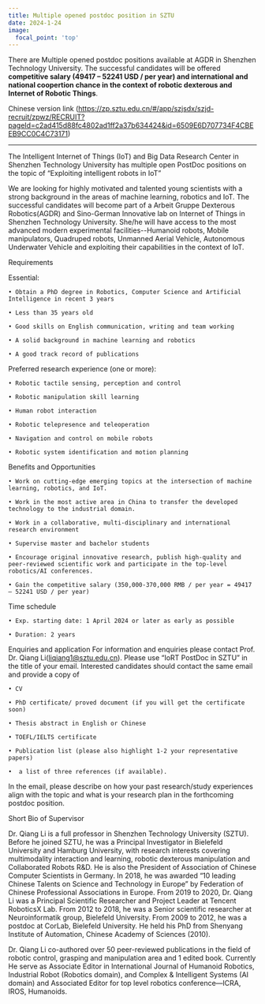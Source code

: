 ```yaml
---
title: Multiple opened postdoc position in SZTU
date: 2024-1-24
image:
  focal_point: 'top'
---
```


There are Multiple opened postdoc positions available at AGDR in Shenzhen Technology University. The successful candidates will be offered **competitive salary (49417 – 52241 USD / per year) and international and national coopertion chance in the context of robotic dexterous and Internet of Robotic Things**. 

Chinese version link (https://zp.sztu.edu.cn/#/app/szjsdx/szjd-recruit/zpwz/RECRUIT?pageId=c2ad415d88fc4802ad1ff2a37b634424&id=6509E6D707734F4CBEEB9CC0C4C73171)

<!--more-->
-------------------------------------------------------------------------

The Intelligent Internet of Things (IoT) and Big Data Research Center in Shenzhen Technology University has multiple open PostDoc positions on the topic of “Exploiting intelligent robots in IoT”

We are looking for highly motivated and talented young scientists with a strong background in the areas of machine learning, robotics and IoT. The successful candidates will become part of a Arbeit Gruppe Dexterous Robotics(AGDR) and Sino-German Innovative lab on Internet of Things in Shenzhen Technology University.  She/he will have access to the most advanced modern experimental facilities--Humanoid robots, Mobile manipulators, Quadruped robots, Unmanned Aerial Vehicle, Autonomous Underwater Vehicle and exploiting their capabilities in the context of IoT.

Requirements

Essential:

    • Obtain a PhD degree in Robotics, Computer Science and Artificial Intelligence in recent 3 years

    • Less than 35 years old

    • Good skills on English communication, writing and team working 

    • A solid background in machine learning and robotics

    • A good track record of publications

Preferred research experience (one or more):

    • Robotic tactile sensing, perception and control

    • Robotic manipulation skill learning

    • Human robot interaction

    • Robotic telepresence and teleoperation

    • Navigation and control on mobile robots

    • Robotic system identification and motion planning

Benefits and Opportunities

    • Work on cutting-edge emerging topics at the intersection of machine learning, robotics, and IoT.

    • Work in the most active area in China to transfer the developed technology to the industrial domain. 

    • Work in a collaborative, multi-disciplinary and international research environment

    • Supervise master and bachelor students

    • Encourage original innovative research, publish high-quality and peer-reviewed scientific work and participate in the top-level robotics/AI conferences.

    • Gain the competitive salary (350,000-370,000 RMB / per year = 49417 – 52241 USD / per year)

Time schedule

    • Exp. starting date: 1 April 2024 or later as early as possible

    • Duration: 2 years

Enquiries and application
For information and enquiries please contact Prof. Dr. Qiang Li(liqiang1@sztu.edu.cn). Please use “IoRT PostDoc in SZTU” in the title of your email. Interested candidates should contact the same email and provide a copy of 

    • CV

    • PhD certificate/ proved document (if you will get the certificate soon)

    • Thesis abstract in English or Chinese

    • TOEFL/IELTS certificate

    • Publication list (please also highlight 1-2 your representative papers)

    •  a list of three references (if available). 

In the email, please describe on how your past research/study experiences align with the topic and what is your research plan in the forthcoming postdoc position.

Short Bio of Supervisor

Dr. Qiang Li is a full professor in Shenzhen Technology University (SZTU). Before he joined SZTU, he was a Principal Investigator in Bielefeld University and Hamburg University, with research interests covering multimodality interaction and learning, robotic dexterous manipulation and Collaborated Robots R&D. He is also the President of Association of Chinese Computer Scientists in Germany. In 2018, he was awarded “10 leading Chinese Talents on Science and Technology in Europe” by Federation of Chinese Professional Associations in Europe.
From 2019 to 2020, Dr. Qiang Li was a Principal Scientific Researcher and Project Leader at Tencent RoboticsX Lab. From 2012 to 2018, he was a Senior scientific researcher at Neuroinformatik group, Bielefeld University. From 2009 to 2012, he was a postdoc at CorLab, Bielefeld University. He held his PhD from Shenyang Institute of Automation, Chinese Academy of Sciences (2010).

Dr. Qiang Li co-authored over 50 peer-reviewed publications in the field of robotic control, grasping and manipulation area and 1 edited book. Currently He serve as Associate Editor in International Journal of Humanoid Robotics, Industrial Robot (Robotics domain), and Complex & Intelligent Systems (AI domain) and Associated Editor for top level robotics conference—ICRA, IROS, Humanoids.


